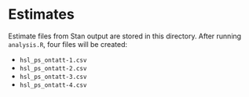# Estimates

Estimate files from Stan output are stored in this directory. After
running `analysis.R`, four files will be created:

- `hsl_ps_ontatt-1.csv`
- `hsl_ps_ontatt-2.csv`
- `hsl_ps_ontatt-3.csv`
- `hsl_ps_ontatt-4.csv`
